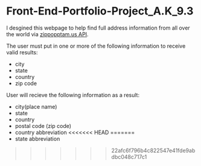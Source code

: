 # Front-End-Portfolio-Project_A.K_9.3

I desgined this webpage to help find full address information from all over the world via [zippopptam.us API](https://www.zippopotam.us/?format=j1).

The user must put in one or more of the following information to receive valid results:

- city
- state
- country
- zip code


User will recieve the following information as a result:

- city(place name)
- state
- country
- postal code (zip code)
- country abbreviation
<<<<<<< HEAD
=======
- state abbreviation


>>>>>>> 22afc6f796b4c822547e41fde9abdbc048c717c1


